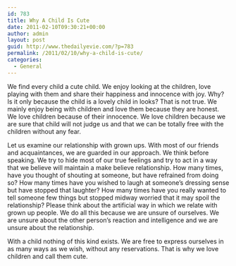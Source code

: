 ```yaml
---
id: 783
title: Why A Child Is Cute
date: 2011-02-10T09:30:21+00:00
author: admin
layout: post
guid: http://www.thedailyevie.com/?p=783
permalink: /2011/02/10/why-a-child-is-cute/
categories:
  - General
---
```

We find every child a cute child. We enjoy looking at the children, love playing with them and share their happiness and innocence with joy. Why? Is it only because the child is a lovely child in looks? That is not true. We mainly enjoy being with children and love them because they are honest. We love children because of their innocence. We love children because we are sure that child will not judge us and that we can be totally free with the children without any fear.

Let us examine our relationship with grown ups. With most of our friends and acquaintances, we are guarded in our approach. We think before speaking. We try to hide most of our true feelings and try to act in a way that we believe will maintain a make believe relationship. How many times, have you thought of shouting at someone, but have refrained from doing so? How many times have you wished to laugh at someone&#8217;s dressing sense but have stopped that laughter? How many times have you really wanted to tell someone few things but stopped midway worried that it may spoil the relationship? Please think about the artificial way in which we relate with grown up people. We do all this because we are unsure of ourselves. We are unsure about the other person&#8217;s reaction and intelligence and we are unsure about the relationship.

With a child nothing of this kind exists. We are free to express ourselves in as many ways as we wish, without any reservations. That is why we love children and call them cute.